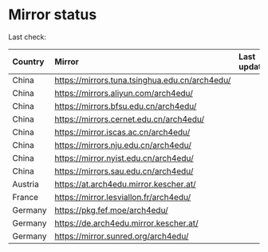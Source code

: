 <script src="./time.js"></script>
# Mirror status
Last check: <script type="text/javascript">localize(1743016734.1877425);</script>

|Country|Mirror|Last update|
|:------|:-----|:----------|
|China|https://mirrors.tuna.tsinghua.edu.cn/arch4edu/|<script type="text/javascript">localize(1743014676);</script>|
|China|https://mirrors.aliyun.com/arch4edu/|<script type="text/javascript">localize(1742971528);</script>|
|China|https://mirrors.bfsu.edu.cn/arch4edu/|<script type="text/javascript">localize(1742971528);</script>|
|China|https://mirrors.cernet.edu.cn/arch4edu/|<script type="text/javascript">localize(1743014676);</script>|
|China|https://mirror.iscas.ac.cn/arch4edu/|<script type="text/javascript">localize(1742971528);</script>|
|China|https://mirrors.nju.edu.cn/arch4edu/|<script type="text/javascript">localize(1742885206);</script>|
|China|https://mirror.nyist.edu.cn/arch4edu/|<script type="text/javascript">localize(1742971528);</script>|
|China|https://mirrors.sau.edu.cn/arch4edu/|<script type="text/javascript">localize(1731653531);</script>|
|Austria|https://at.arch4edu.mirror.kescher.at/|<script type="text/javascript">localize(1742971528);</script>|
|France|https://mirror.lesviallon.fr/arch4edu/|<script type="text/javascript">localize(1742971528);</script>|
|Germany|https://pkg.fef.moe/arch4edu/|<script type="text/javascript">localize(1742971528);</script>|
|Germany|https://de.arch4edu.mirror.kescher.at/|<script type="text/javascript">localize(1742971528);</script>|
|Germany|https://mirror.sunred.org/arch4edu/|<script type="text/javascript">localize(1742971528);</script>|

<script src="./tablefilter/tablefilter.js"></script>
<script src="./table.js"></script>